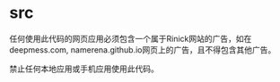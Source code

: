 # src

任何使用此代码的网页应用必须包含一个属于Rinick网站的广告，如在deepmess.com, namerena.github.io网页上的广告，且不得包含其他广告。

禁止任何本地应用或手机应用使用此代码。
